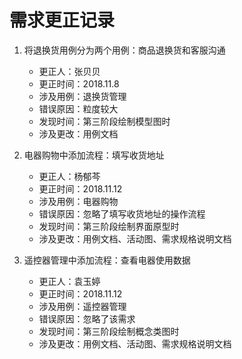 # 需求更正记录

1. 将退换货用例分为两个用例：商品退换货和客服沟通

   - 更正人：张贝贝
   - 更正时间：2018.11.8
   - 涉及用例：退换货管理
   - 错误原因：粒度较大
   - 发现时间：第三阶段绘制模型图时
   - 涉及更改：用例文档

2. 电器购物中添加流程：填写收货地址

   - 更正人：杨郁芩
   - 更正时间：2018.11.12
   - 涉及用例：电器购物
   - 错误原因：忽略了填写收货地址的操作流程
   - 发现时间：第三阶段绘制界面原型时
   - 涉及更改：用例文档、活动图、需求规格说明文档

3. 遥控器管理中添加流程：查看电器使用数据
   - 更正人：袁玉婷
   - 更正时间：2018.11.12
   - 涉及用例：遥控器管理
   - 错误原因：忽略了该需求
   - 发现时间：第三阶段绘制概念类图时
   - 涉及更改：用例文档、活动图、需求规格说明文档

